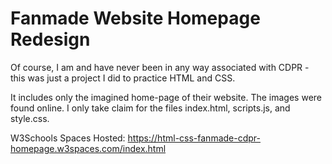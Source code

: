 # Fanmade Website Homepage Redesign

Of course, I am and have never been in any way associated with CDPR - this was just a project I did to practice HTML and CSS.

It includes only the imagined home-page of their website.  The images were found online.  I only take claim for the files index.html, scripts.js, and style.css.

W3Schools Spaces Hosted: https://html-css-fanmade-cdpr-homepage.w3spaces.com/index.html
